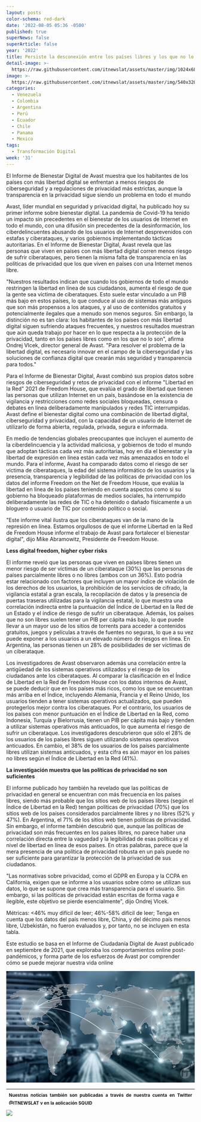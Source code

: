```yaml
---
layout: posts
color-schema: red-dark
date: '2022-08-05 05:36 -0500'
published: true
superNews: false
superArticle: false
year: '2022'
title: Persiste la desconexión entre los países libres y los que no lo son
detail-image: >-
  https://raw.githubusercontent.com/itnewslat/assets/master/img/1024x680/Interconexion-mundial-g.jpg
image: >-
  https://raw.githubusercontent.com/itnewslat/assets/master/img/540x320/Interconexion-mundial-p.jpg
categories:
  - Venezuela
  - Colombia
  - Argentina
  - Perú
  - Ecuador
  - Chile
  - Panama
  - Mexico
tags:
  - Transformación Digital
week: '31'
---
```

El Informe de Bienestar Digital de Avast muestra que los habitantes de los países con más libertad digital se enfrentan a menos riesgos de ciberseguridad y a regulaciones de privacidad más estrictas, aunque la transparencia en la privacidad sigue siendo un problema en todo el mundo
 
Avast, líder mundial en seguridad y privacidad digital, ha publicado hoy su primer informe sobre bienestar digital. La pandemia de Covid-19 ha tenido un impacto sin precedentes en el bienestar de los usuarios de Internet en todo el mundo, con una difusión sin precedentes de la desinformación, los ciberdelincuentes abusando de los usuarios de Internet desprevenidos con estafas y ciberataques, y varios gobiernos implementando tácticas autoritarias. En el Informe de Bienestar Digital, Avast revela que las personas que viven en países con más libertad digital corren menos riesgo de sufrir ciberataques, pero tienen la misma falta de transparencia en las políticas de privacidad que los que viven en países con una Internet menos libre.
 
"Nuestros resultados indican que cuando los gobiernos de todo el mundo restringen la libertad en línea de sus ciudadanos, aumenta el riesgo de que la gente sea víctima de ciberataques. Esto suele estar vinculado a un PIB más bajo en estos países, lo que conduce al uso de sistemas más antiguos que son más propensos a los ataques, y al uso de contenidos gratuitos y potencialmente ilegales que a menudo son menos seguros. Sin embargo, la distinción no es tan clara: los habitantes de los países con más libertad digital siguen sufriendo ataques frecuentes, y nuestros resultados muestran que aún queda trabajo por hacer en lo que respecta a la protección de la privacidad, tanto en los países libres como en los que no lo son", afirma Ondrej Vlcek, director general de Avast. "Para resolver el problema de la libertad digital, es necesario innovar en el campo de la ciberseguridad y las soluciones de confianza digital que crearán más seguridad y transparencia para todos."
 
Para el Informe de Bienestar Digital, Avast combinó sus propios datos sobre riesgos de ciberseguridad y retos de privacidad con el informe "Libertad en la Red" 2021 de Freedom House, que evalúa el grado de libertad que tienen las personas que utilizan Internet en un país, basándose en la existencia de vigilancia y restricciones como redes sociales bloqueadas, censura o debates en línea deliberadamente manipulados y redes TIC interrumpidas. Avast define el bienestar digital como una combinación de libertad digital, ciberseguridad y privacidad, con la capacidad de un usuario de Internet de utilizarlo de forma abierta, regulada, privada, segura e informada.
 
En medio de tendencias globales preocupantes que incluyen el aumento de la ciberdelincuencia y la actividad maliciosa, y gobiernos de todo el mundo que adoptan tácticas cada vez más autoritarias, hoy en día el bienestar y la libertad de expresión en línea están cada vez más amenazados en todo el mundo. Para el informe, Avast ha comparado datos como el riesgo de ser víctima de ciberataques, la edad del sistema informático de los usuarios y la presencia, transparencia y legibilidad de las políticas de privacidad con los datos del informe Freedom on the Net de Freedom House, que evalúa la libertad en línea de los países teniendo en cuenta aspectos como si su gobierno ha bloqueado plataformas de medios sociales, ha interrumpido deliberadamente las redes de TIC o ha detenido o dañado físicamente a un bloguero o usuario de TIC por contenido político o social. 
 
"Este informe vital ilustra que los ciberataques van de la mano de la represión en línea. Estamos orgullosos de que el informe Libertad en la Red de Freedom House informe el trabajo de Avast para fortalecer el bienestar digital", dijo Mike Abramowitz, Presidente de Freedom House.
 
**Less digital freedom, higher cyber risks**

El informe reveló que las personas que viven en países libres tienen un menor riesgo de ser víctimas de un ciberataque (30%) que las personas de países parcialmente libres o no libres (ambos con un 36%). Esto podría estar relacionado con factores que incluyen un mayor índice de violación de los derechos de los usuarios, la prohibición de los servicios de cifrado, la vigilancia estatal a gran escala, la recopilación de datos y la presencia de puertas traseras utilizadas para la vigilancia estatal, lo que muestra una correlación indirecta entre la puntuación del Índice de Libertad en la Red de un Estado y el índice de riesgo de sufrir un ciberataque. Además, los países que no son libres suelen tener un PIB per cápita más bajo, lo que puede llevar a un mayor uso de los sitios de torrents para acceder a contenidos gratuitos, juegos y películas a través de fuentes no seguras, lo que a su vez puede exponer a los usuarios a un elevado número de riesgos en línea. En Argentina, las personas tienen un 28% de posibilidades de ser víctimas de un ciberataque.

Los investigadores de Avast observaron además una correlación entre la antigüedad de los sistemas operativos utilizados y el riesgo de los ciudadanos ante los ciberataques. Al comparar la clasificación en el Índice de Libertad en la Red de Freedom House con los datos internos de Avast, se puede deducir que en los países más ricos, como los que se encuentran más arriba en el Índice, incluyendo Alemania, Francia y el Reino Unido, los usuarios tienden a tener sistemas operativos actualizados, que pueden protegerlos mejor contra los ciberataques. Por el contrario, los usuarios de los países con menor puntuación en el Índice de Libertad en la Red, como Indonesia, Turquía y Bielorrusia, tienen un PIB per cápita más bajo y tienden a utilizar sistemas operativos más anticuados, lo que aumenta el riesgo de sufrir un ciberataque. Los investigadores descubrieron que sólo el 28% de los usuarios de los países libres siguen utilizando sistemas operativos anticuados. En cambio, el 38% de los usuarios de los países parcialmente libres utilizan sistemas anticuados, y esta cifra es aún mayor en los países no libres según el Índice de Libertad en la Red (41%). 
 
**La investigación muestra que las políticas de privacidad no son suficientes**

El informe publicado hoy también ha revelado que las políticas de privacidad en general se encuentran con más frecuencia en los países libres, siendo más probable que los sitios web de los países libres (según el Índice de Libertad en la Red) tengan políticas de privacidad (70%) que los sitios web de los países considerados parcialmente libres y no libres (52% y 47%). En Argentina, el 71% de los sitios web tienen políticas de privacidad. Sin embargo, el informe también descubrió que, aunque las políticas de privacidad son más frecuentes en los países libres, no parece haber una correlación directa entre la vaguedad y la legibilidad de esas políticas y el nivel de libertad en línea de esos países. En otras palabras, parece que la mera presencia de una política de privacidad robusta en un país puede no ser suficiente para garantizar la protección de la privacidad de sus ciudadanos. 
 
"Las normativas sobre privacidad, como el GDPR en Europa y la CCPA en California, exigen que se informe a los usuarios sobre cómo se utilizan sus datos, lo que se supone que crea más transparencia para el usuario. Sin embargo, si las políticas de privacidad están escritas de forma vaga e ilegible, este objetivo se pierde esencialmente", dijo Ondrej Vlcek.

Métricas: <46% muy difícil de leer; 46%-58% difícil de leer; Tenga en cuenta que los datos del país menos libre, China, y del décimo país menos libre, Uzbekistán, no fueron evaluados y, por tanto, no se incluyen en esta tabla.
 
Este estudio se basa en el Informe de Ciudadanía Digital de Avast publicado en septiembre de 2021, que exploraba los comportamientos online post-pandémicos, y forma parte de los esfuerzos de Avast por comprender cómo se puede mejorar nuestra vida online

![](https://raw.githubusercontent.com/itnewslat/assets/master/img/540x320/Interconexion-mundial-p.jpg)

<table style="height: 42px;" width="569">
<tbody>
<tr>
<td style="text-align: justify;"><sub><strong>Nuestras noticias también son publicadas a través de nuestra cuenta en Twitter <a href="https://twitter.com/itnewslat?lang=es">@ITNEWSLAT</a> y en la aplicación <a href="https://squidapp.co/en/">SQUID</a></strong></sub></td>
</tr>
</tbody>
</table>

<img src="https://tracker.metricool.com/c3po.jpg?hash=56f88a41e39ab42c063cc51676587a04"/>